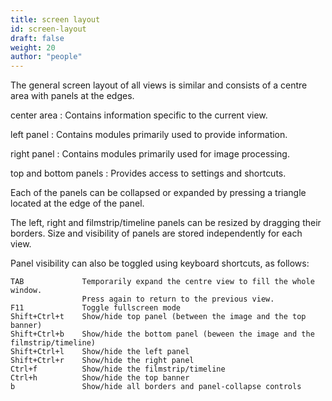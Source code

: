 ```yaml
---
title: screen layout
id: screen-layout
draft: false
weight: 20
author: "people"
---
```


The general screen layout of all views is similar and consists of a centre area with panels at the edges. 

center area
: Contains information specific to the current view.

left panel
: Contains modules primarily used to provide information.

right panel
: Contains modules primarily used for image processing.

top and bottom panels
: Provides access to settings and shortcuts.

Each of the panels can be collapsed or expanded by pressing a triangle located at the edge of the panel.

The left, right and filmstrip/timeline panels can be resized by dragging their borders. Size and visibility of panels are stored independently for each view.

Panel visibility can also be toggled using keyboard shortcuts, as follows:

```
TAB             Temporarily expand the centre view to fill the whole window. 
                Press again to return to the previous view.
F11             Toggle fullscreen mode
Shift+Ctrl+t    Show/hide top panel (between the image and the top banner)
Shift+Ctrl+b    Show/hide the bottom panel (beween the image and the filmstrip/timeline)
Shift+Ctrl+l    Show/hide the left panel
Shift+Ctrl+r    Show/hide the right panel
Ctrl+f          Show/hide the filmstrip/timeline
Ctrl+h          Show/hide the top banner
b               Show/hide all borders and panel-collapse controls
```
